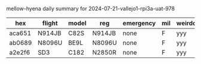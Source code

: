 mellow-hyena daily summary for 2024-07-21-vallejo1-rpi3a-uat-978

|hex|flight|model|reg|emergency|mil|weirdo|
|--|--|--|--|--|--|--|
|aca651|N914JB|C82S|N914JB|none|F|yyy|
|ab0689|N8096U|BE9L|N8096U|none|F|yyy|
|a2e2f6|SD3|C182|N2850R|none|F|yyy|
